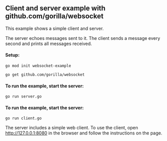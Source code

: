 ## Client and server example with github.com/gorilla/websocket

This example shows a simple client and server.

The server echoes messages sent to it. The client sends a message every second and prints all messages received.

#### Setup:

```
go mod init websocket-example

go get github.com/gorilla/websocket
```

#### To run the example, start the server:

```
go run server.go
```

#### To run the example, start the server:

```
go run client.go
```

The server includes a simple web client. To use the client, open http://127.0.0.1:8080 in the browser and follow the instructions on the page.
